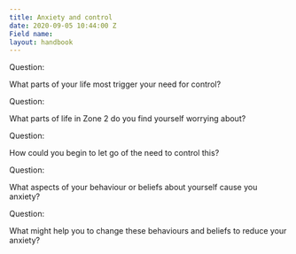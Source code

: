 ```yaml
---
title: Anxiety and control
date: 2020-09-05 10:44:00 Z
Field name: 
layout: handbook
---
```


Question:

What parts of your life most trigger your need for control?


Question:

What parts of life in Zone 2 do you find yourself worrying about?


Question:

How could you begin to let go of the need to control this?


Question:

What aspects of your behaviour or beliefs about yourself cause you anxiety?

Question:

What might help you to change these behaviours and beliefs to reduce your anxiety?
